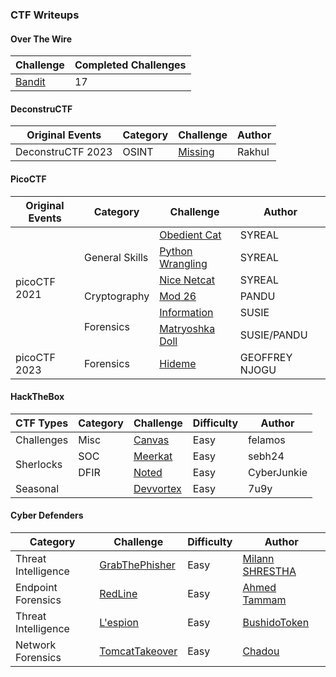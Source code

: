 ### CTF Writeups

<h4>Over The Wire</h4>
<table>
    <thead>
        <tr>
            <th>Challenge</th>
            <th>Completed Challenges</th>
        </tr>
    </thead>
    <tbody>
        <td><a href="https://github.com/elvanalandi/Writeups/tree/main/banditoverthewire">Bandit</a></td>
        <td>17</td>
    </tbody>
</table>

<h4>DeconstruCTF</h4>
<table>
    <thead>
        <tr>
            <th>Original Events</th>
            <th>Category</th>
            <th>Challenge</th>
            <th>Author</th>
        </tr>
    </thead>
    <tbody>
      <tr>
            <td>DeconstruCTF 2023</td>
            <td>OSINT</td>
            <td><a href="https://github.com/elvanalandi/Writeups/blob/main/deconstructf/deconstructf2023/missing">Missing</a></td>
            <td>Rakhul</td>
        </tr>
    </tbody>
</table>

<h4>PicoCTF</h4>
<table>
    <thead>
        <tr>
            <th>Original Events</th>
            <th>Category</th>
            <th>Challenge</th>
            <th>Author</th>
        </tr>
    </thead>
    <tbody>
        <tr>
            <td rowspan=6>picoCTF 2021</td>
            <td rowspan=3>General Skills</td>
            <td><a href="https://github.com/elvanalandi/Writeups/tree/main/picoCTF/picoCTF2021/General/Obedient%20Cat">Obedient Cat</a></td>
            <td>SYREAL</td>
        </tr>
        <tr>
            <td><a href="https://github.com/elvanalandi/Writeups/tree/main/picoCTF/picoCTF2021/General/Python%20Wrangling">Python Wrangling</a></td>
            <td>SYREAL</td>
        </tr>
        <tr>
            <td><a href="https://github.com/elvanalandi/Writeups/tree/main/picoCTF/picoCTF2021/General/Nice%20Netcat">Nice Netcat</a></td>
            <td>SYREAL</td>
        </tr>
        <tr>
            <td>Cryptography</td>
            <td><a href="https://github.com/elvanalandi/Writeups/blob/main/picoCTF/picoCTF2021/Cryptography/Mod26">Mod 26</a></td>
            <td>PANDU</td>
        </tr>
        <tr>
            <td rowspan=2>Forensics</td>
            <td><a href="https://github.com/elvanalandi/Writeups/tree/main/picoCTF/picoCTF2021/Forensics/information">Information</a></td>
            <td>SUSIE</td>
        </tr>
        <tr>
            <td><a href="https://github.com/elvanalandi/Writeups/tree/main/picoCTF/picoCTF2021/Forensics/Matryoshka%20Doll">Matryoshka Doll</a></td>
            <td>SUSIE/PANDU</td>
        </tr>
        <tr>
            <td>picoCTF 2023</td>
            <td>Forensics</td>
            <td><a href="https://github.com/elvanalandi/Writeups/tree/main/picoCTF/picoCTF2023/Forensics/hideme">Hideme</a></td>
            <td>GEOFFREY NJOGU</td>
    </tbody>
</table>

<h4>HackTheBox</h4>
<table>
    <thead>
        <tr>
            <th>CTF Types</th>
            <th>Category</th>
            <th>Challenge</th>
            <th>Difficulty</th>
            <th>Author</th>
        </tr>
    </thead>
    <tbody>
        <tr>
            <td>Challenges</td>
            <td>Misc</td>
            <td><a href="https://github.com/elvanalandi/Writeups/tree/main/hackthebox/challenges/misc/canvas">Canvas</a></td>
            <td>Easy</td>
            <td>felamos</td>
        </tr>
        <tr>
            <td rowspan=2>Sherlocks</td>
            <td>SOC</td>
            <td><a href="https://github.com/elvanalandi/Writeups/tree/main/hackthebox/sherlock/meerkat">Meerkat</a></td>
            <td>Easy</td>
            <td>sebh24</td>
        </tr>
        <tr>
            <td>DFIR</td>
            <td><a href="https://github.com/elvanalandi/Writeups/tree/main/hackthebox/sherlock/noted">Noted</a></td>
            <td>Easy</td>
            <td>CyberJunkie</td>
        </tr>
        <tr>
            <td>Seasonal</td>
            <td></td>
            <td><a href="https://github.com/elvanalandi/Writeups/tree/main/hackthebox/seasonal/devvortex">Devvortex</a></td>
            <td>Easy</td>
            <td>7u9y</td>
        </tr>
    </tbody>
</table>  

<h4>Cyber Defenders</h4>
<table>
    <thead>
        <tr>
            <th>Category</th>
            <th>Challenge</th>
            <th>Difficulty</th>
            <th>Author</th>
        </tr>
    </thead>
    <tbody>
        <tr>
            <td>Threat Intelligence</td>
            <td><a href="https://github.com/elvanalandi/Writeups/tree/main/cyberdefenders/grabthephisher">GrabThePhisher</a></td>
            <td>Easy</td>
            <td><a href="https://cyberdefenders.org/profile/milannshrestga">Milann SHRESTHA</a></td>
        </tr>
        <tr>
            <td>Endpoint Forensics</td>
            <td><a href="https://github.com/elvanalandi/Writeups/tree/main/cyberdefenders/redline">RedLine</a></td>
            <td>Easy</td>
            <td><a href="https://cyberdefenders.org/p/T3M0">Ahmed Tammam</a></td>
        </tr>
        <tr>
            <td>Threat Intelligence</td>
            <td><a href="https://github.com/elvanalandi/Writeups/tree/main/cyberdefenders/lespion">L'espion</a></td>
            <td>Easy</td>
            <td><a href="https://twitter.com/BushidoToken">BushidoToken</a></td>
        </tr>
        <tr>
            <td>Network Forensics</td>
            <td><a href="https://github.com/elvanalandi/Writeups/tree/main/cyberdefenders/tomcattakeover">TomcatTakeover</a></td>
            <td>Easy</td>
            <td><a href="https://cyberdefenders.org/p/Chadou">Chadou</a></td>
        </tr>
    </tbody>
</table>
